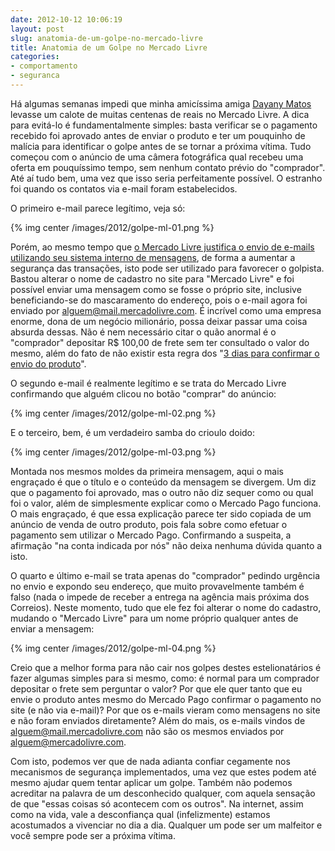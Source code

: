 ```yaml
---
date: 2012-10-12 10:06:19
layout: post
slug: anatomia-de-um-golpe-no-mercado-livre
title: Anatomia de um Golpe no Mercado Livre
categories:
- comportamento
- seguranca
---
```


Há algumas semanas impedi que minha amicíssima amiga [Dayany Matos](https://twitter.com/dayanymatos) levasse um calote de muitas centenas de reais no Mercado Livre. A dica para evitá-lo é fundamentalmente simples: basta verificar se o pagamento recebido foi aprovado antes de enviar o produto e ter um pouquinho de malícia para identificar o golpe antes de se tornar a próxima vítima. Tudo começou com o anúncio de uma câmera fotográfica qual recebeu uma oferta em pouquíssimo tempo, sem nenhum contato prévio do "comprador". Até aí tudo bem, uma vez que isso seria perfeitamente possível. O estranho foi quando os contatos via e-mail foram estabelecidos.

O primeiro e-mail parece legítimo, veja só:

{% img center /images/2012/golpe-ml-01.png %}

Porém, ao mesmo tempo que [o Mercado Livre justifica o envio de e-mails utilizando seu sistema interno de mensagens](http://www.mercadolivre.com.br/jm/ml.faqs.framework.main.FaqsController?pageId=FAQ&faqId=10544&type=FAQ), de forma a aumentar a segurança das transações, isto pode ser utilizado para favorecer o golpista. Bastou alterar o nome de cadastro no site para "Mercado Livre" e foi possível enviar uma mensagem como se fosse o próprio site, inclusive beneficiando-se do mascaramento do endereço, pois o e-mail agora foi enviado por alguem@mail.mercadolivre.com. É incrível como uma empresa enorme, dona de um negócio milionário, possa deixar passar uma coisa absurda dessas. Não é nem necessário citar o quão anormal é o "comprador" depositar R$ 100,00 de frete sem ter consultado o valor do mesmo, além do fato de não existir esta regra dos "[3 dias para confirmar o envio do produto](http://www.mercadolivre.com.br/jm/ml.faqs.framework.main.FaqsController?pageId=FAQ&faqId=6018&categId=PSCAL)".

O segundo e-mail é realmente legítimo e se trata do Mercado Livre confirmando que alguém clicou no botão "comprar" do anúncio:

{% img center /images/2012/golpe-ml-02.png %}

E o terceiro, bem, é um verdadeiro samba do crioulo doido:

{% img center /images/2012/golpe-ml-03.png %}

Montada nos mesmos moldes da primeira mensagem, aqui o mais engraçado é que o título e o conteúdo da mensagem se divergem. Um diz que o pagamento foi aprovado, mas o outro não diz sequer como ou qual foi o valor, além de simplesmente explicar como o Mercado Pago funciona. O mais engraçado, é que essa explicação parece ter sido copiada de um anúncio de venda de outro produto, pois fala sobre como efetuar o pagamento sem utilizar o Mercado Pago. Confirmando a suspeita, a afirmação "na conta indicada por nós" não deixa nenhuma dúvida quanto a isto.

O quarto e último e-mail se trata apenas do "comprador" pedindo urgência no envio e expondo seu endereço, que muito provavelmente também é falso (nada o impede de receber a entrega na agência mais próxima dos Correios). Neste momento, tudo que ele fez foi alterar o nome do cadastro, mudando o "Mercado Livre" para um nome próprio qualquer antes de enviar a mensagem:

{% img center /images/2012/golpe-ml-04.png %}

Creio que a melhor forma para não cair nos golpes destes estelionatários é fazer algumas simples para si mesmo, como: é normal para um comprador depositar o frete sem perguntar o valor? Por que ele quer tanto que eu envie o produto antes mesmo do Mercado Pago confirmar o pagamento no site (e não via e-mail)? Por que os e-mails vieram como mensagens no site e não foram enviados diretamente? Além do mais, os e-mails vindos de alguem@mail.mercadolivre.com não são os mesmos enviados por alguem@mercadolivre.com.

Com isto, podemos ver que de nada adianta confiar cegamente nos mecanismos de segurança implementados, uma vez que estes podem até mesmo ajudar quem tentar aplicar um golpe. Também não podemos acreditar na palavra de um desconhecido qualquer, com aquela sensação de que "essas coisas só acontecem com os outros". Na internet, assim como na vida, vale a desconfiança qual (infelizmente) estamos acostumados a vivenciar no dia a dia. Qualquer um pode ser um malfeitor e você sempre pode ser a próxima vítima.
